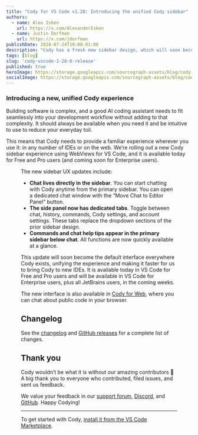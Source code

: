 ```yaml
---
title: "Cody for VS Code v1.28: Introducing the unified Cody sidebar"
authors:
  - name: Alex Isken
    url: https://x.com/AlexanderIsken
  - name: Justin Dorfman
    url: https://x.com/jdorfman
publishDate: 2024-07-24T10:00-01:00
description: "Cody has a fresh new sidebar design, which will soon become the unified design for all Cody interfaces. The new sidebar is available today for Free and Pro users and is coming soon for Enterprise users."
tags: [blog]
slug: 'cody-vscode-1-28-0-release'
published: true
heroImage: https://storage.googleapis.com/sourcegraph-assets/blog/cody-vscode-1-26-release/cody-vscode-1.28-og-image.jpg
socialImage: https://storage.googleapis.com/sourcegraph-assets/blog/cody-vscode-1-26-release/cody-vscode-1.28-og-image.jpg
---
```

### Introducing a new, unified Cody experience

Building software is complex, and a good AI coding assistant needs to fit seamlessly into your development workflow without adding to that complexity. It should always be available when you need it and be intuitive to use to reduce your everyday toil.

This means that Cody needs to provide a familiar experience wherever you use it: in any number of IDEs or on the web. We’re rolling out a new Cody sidebar experience using WebViews for VS Code, and it is available today for Free and Pro users (and coming soon for Enterprise users).

<Figure
  src="https://storage.googleapis.com/sourcegraph-assets/blog/cody-vscode-1-28-release/new-cody-sidebar.png"
  alt="The new Cody VS Code sidebar design"
/>

The new sidebar UX updates include:

* **Chat lives directly in the sidebar**. You can start chatting with Cody anytime from the primary sidebar. You can open a dedicated chat window with the “Move Chat to Editor Panel” button.
* **The side panel now has dedicated tabs**. Toggle between chat, history, commands, Cody settings, and account settings. These tabs replace the dropdown sections of the prior sidebar design.
* **Commands and chat help tips appear in the primary sidebar below chat**. All functions are now quickly available at a glance.

This update will soon become the default interface everywhere Cody exists, unifying the experience and making it faster for us to bring Cody to new IDEs. It is available today in VS Code for Free and Pro users and will be available in VS Code for Enterprise users, plus all JetBrains users, in the coming weeks.

The new interface is also available in [Cody for Web](https://sourcegraph.com/cody/chat), where you can chat about public code in your browser.

## Changelog

See the [changelog](https://github.com/sourcegraph/cody/releases/tag/vscode-v1.28.0) and [GitHub releases](https://github.com/sourcegraph/cody/releases) for a complete list of changes.

## Thank you

Cody wouldn’t be what it is without our amazing contributors 💖 A big thank you to everyone who contributed, filed issues, and sent us feedback.

We value your feedback in our [support forum](https://community.sourcegraph.com/c/cody/5), [Discord](https://discord.com/servers/sourcegraph-969688426372825169), and [GitHub](https://github.com/sourcegraph/cody). Happy Codying!

---

To get started with Cody, [install it from the VS Code Marketplace](https://marketplace.visualstudio.com/items?itemName=sourcegraph.cody-ai).
